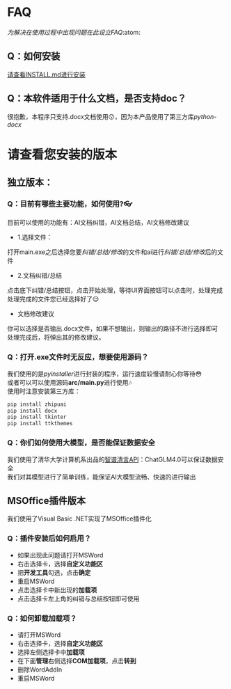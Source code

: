 # **FAQ**

*为解决在使用过程中出现问题在此设立FAQ*:atom:

## Q：如何安装

[请查看INSTALL.md进行安装](https://github.com/Bistu-OSSDT-2024/31-Docx_AI_Assistant/blob/main/INSTALL.md)
## Q：本软件适用于什么文档，是否支持doc？

很抱歉，本程序只支持.docx文档使用😗，因为本产品使用了第三方库*python-docx*
# 请查看您安装的版本
## **独立版本**：
### Q：目前有哪些主要功能，如何使用?👓

目前可以使用的功能有：AI文档纠错，AI文档总结，AI文档修改建议
<br>
 - 1.选择文件：

打开main.exe之后选择您要*纠错/总结/修改*的文件和ai进行*纠错/总结/修改*后的文件
 - 2.文档纠错/总结

点击底下纠错/总结按钮，点击开始处理，等待UI界面按钮可以点击时，处理完成
<br>
处理完成的文件您已经选择好了😌
 - 文档修改建议

你可以选择是否输出.docx文件，如果不想输出，则输出的路径不进行选择即可
<br>
处理完成后，将弹出其的修改建议。
### Q：打开.exe文件时无反应，想要使用源码？

我们使用的是*pyinstaller*进行封装的程序，运行速度较慢请耐心你等待😳
<br>
或者可以可以使用源码**arc/main.py**进行使用🎶
<br>
使用时注意安装第三方库：
```cmd
pip install zhipuai
pip install docx
pip install tkinter
pip install ttkthemes
```
### Q：你们如何使用大模型，是否能保证数据安全

我们使用了清华大学计算机系出品的[智谱清言API](https://bigmodel.ai/)：ChatGLM4.0可以保证数据安全
<br>
我们对其模型进行了简单训练，能保证AI大模型流畅、快速的进行输出
## MSOffice插件版本

我们使用了Visual Basic .NET实现了MSOffice插件化
### Q：插件安装后如何启用？

 - 如果出现此问题请打开MSWord
 - 右击选择卡，选择**自定义功能区**
 - 把**开发工具**勾选，点击**确定**
 - 重启MSWord
 - 点击选择卡中新出现的**加载项**
 - 点击选择卡左上角的纠错与总结按钮即可使用

### Q：如何卸载加载项？

 - 请打开MSWord
 - 右击选择卡，选择**自定义功能区**
 - 选择左侧选择卡中**加载项**
 - 在下面**管理**右侧选择**COM加载项**，点击**转到**
 - 删除WordAddIn
 - 重启MSWord
